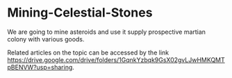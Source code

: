 # Mining-Celestial-Stones

We are going to mine asteroids and use it supply prospective martian colony with various goods.

Related articles on the topic can be accessed by the link https://drive.google.com/drive/folders/1GqnkYzbqk9GsX02gvLJwHMKQMTpBENVW?usp=sharing.
